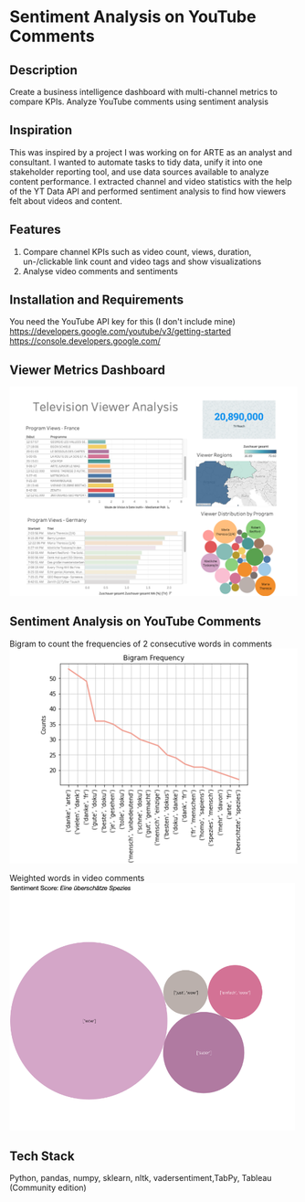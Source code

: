 # Sentiment Analysis on YouTube Comments

## Description
Create a business intelligence dashboard with multi-channel metrics to compare KPIs. Analyze YouTube comments using sentiment analysis

## Inspiration
This was inspired by a project I was working on for ARTE as an analyst and consultant. I wanted to automate tasks to tidy data, unify it into one stakeholder reporting tool, and use data sources available to analyze content performance. I extracted channel and video statistics with the help of the YT Data API and performed sentiment analysis to find how viewers felt about videos and content.

## Features
1. Compare channel KPIs such as video count, views, duration, un-/clickable link count and video tags and show visualizations<br/>
2. Analyse video comments and sentiments 

## Installation and Requirements
You need the YouTube API key for this (I don't include mine)<br/>
https://developers.google.com/youtube/v3/getting-started <br/>
https://console.developers.google.com/

## Viewer Metrics Dashboard
<img src='visualizations/TV_metrics.png' width=700>

## Sentiment Analysis on YouTube Comments
Bigram to count the frequencies of 2 consecutive words in comments
<img src='visualizations/Bigram_Frequency.png' width=700>

Weighted words in video comments
<img src='visualizations/Sentiment_score.png' width=500>

## Tech Stack
Python, pandas, numpy, sklearn, nltk, vadersentiment,TabPy, Tableau (Community edition)
